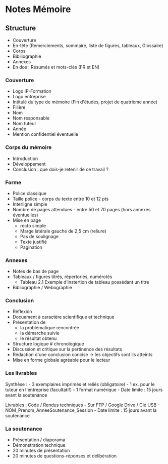 # Notes Mémoire

## Structure

- Couverture
- En-tête (Remerciements, sommaire, liste de figures, tableaux, Glossaire)
- Corps
- Bibiliographie
- Annexes
- En dos : Résumés et mots-clés (FR et EN)

### Couverture

- Logo IP-Formation
- Logo entreprise
- Intitulé du type de mémoire (Fin d'études, projet de quatrième année)
- Filière
- Nom
- Nom responsable
- Nom tuteur
- Année
- Mention confidentiel éventuelle

### Corps du mémoire

- Introduction
- Développement
- Conclusion : que dois-je retenir de ce travail ?

### Forme

- Police classique
- Taille police - corps du texte entre 10 et 12 pts
- Interligne simple
- Nombre de pages attendues - entre 50 et 70 pages (hors annexes éventuelles)
- Mise en page
	- recto simple
	- Marge latérale gauche de 2,5 cm (reliure)
	- Pas de soulignage
	- Texte justifié
	- Pagination

### Annexes

- Notes de bas de page
- Tableaux / figures titrés, répertoriés, numérotés
	- Tableau 2.1 Exemple d’instertion de tableau possédant un titre
- Bibliographie / Webographie

### Conclusion

- Réflexion
- Docuement à caractère scientifique et technique
- Présentation de 
	- la problématique rencontrée
	- la démarche suivie
	- le résultat obtenu
- Structure logique # chronologique
- Discussion et critique sur la pertinence des résultats
- Rédaction d'une conclusion concise -> les objectifs sont ils atteints
- Mise en forme globale agréable pour le lecteur

### Les livrables

Synthèse :
	- 3 exemplaires imprimés et reliés (obligatoire)
	- 1 ex. pour le tuteur en l'entreprise (facultatif)
	- 1 format numérique
	- Date limite : 15 jours avant la soutenance

Livrables : Code / Rendus techniques
	- Sur FTP / Google Drive / Clé USB
	- NOM_Prenom_AnneeSoutenance_Session
	- Date limite : 15 jours avant la soutenance

### La soutenance

- Présentation / diaporama
- Démonstration technique
- 20 minutes de présentation
- 20 minutes de questions-réponses et délibération


